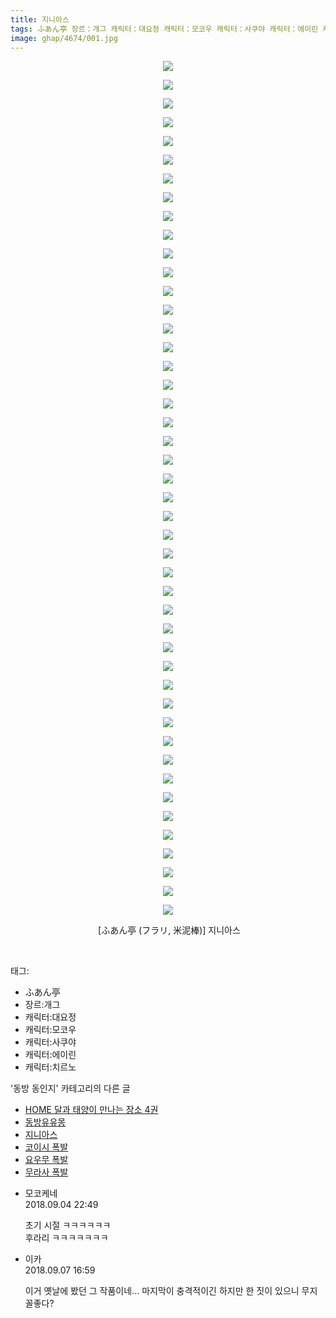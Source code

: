 ```yaml
---
title: 지니아스
tags: ふあん亭 장르：개그 캐릭터：대요정 캐릭터：모코우 캐릭터：사쿠야 캐릭터：에이린 캐릭터：치르노 フラリ 米泥棒 동방_동인지
image: ghap/4674/001.jpg
---
```

<div class="article">
<p style="text-align: center; clear: none; float: none;"><img src="{{ site.nasurl }}/ghap/4674/001.jpg"/></p>
<p style="text-align: center; clear: none; float: none;"><img src="{{ site.nasurl }}/ghap/4674/002.jpg"/></p>
<p style="text-align: center; clear: none; float: none;"><img src="{{ site.nasurl }}/ghap/4674/003.jpg"/></p>
<p style="text-align: center; clear: none; float: none;"><img src="{{ site.nasurl }}/ghap/4674/004.jpg"/></p>
<p style="text-align: center; clear: none; float: none;"><img src="{{ site.nasurl }}/ghap/4674/005.jpg"/></p>
<p style="text-align: center; clear: none; float: none;"><img src="{{ site.nasurl }}/ghap/4674/006.jpg"/></p>
<p style="text-align: center; clear: none; float: none;"><img src="{{ site.nasurl }}/ghap/4674/007.jpg"/></p>
<p style="text-align: center; clear: none; float: none;"><img src="{{ site.nasurl }}/ghap/4674/008.jpg"/></p>
<p style="text-align: center; clear: none; float: none;"><img src="{{ site.nasurl }}/ghap/4674/009.jpg"/></p>
<p style="text-align: center; clear: none; float: none;"><img src="{{ site.nasurl }}/ghap/4674/010.jpg"/></p>
<p style="text-align: center; clear: none; float: none;"><img src="{{ site.nasurl }}/ghap/4674/011.jpg"/></p>
<p style="text-align: center; clear: none; float: none;"><img src="{{ site.nasurl }}/ghap/4674/012.jpg"/></p>
<p style="text-align: center; clear: none; float: none;"><img src="{{ site.nasurl }}/ghap/4674/013.jpg"/></p>
<p style="text-align: center; clear: none; float: none;"><img src="{{ site.nasurl }}/ghap/4674/014.jpg"/></p>
<p style="text-align: center; clear: none; float: none;"><img src="{{ site.nasurl }}/ghap/4674/015.jpg"/></p>
<p style="text-align: center; clear: none; float: none;"><img src="{{ site.nasurl }}/ghap/4674/016.jpg"/></p>
<p style="text-align: center; clear: none; float: none;"><img src="{{ site.nasurl }}/ghap/4674/017.jpg"/></p>
<p style="text-align: center; clear: none; float: none;"><img src="{{ site.nasurl }}/ghap/4674/018.jpg"/></p>
<p style="text-align: center; clear: none; float: none;"><img src="{{ site.nasurl }}/ghap/4674/019.jpg"/></p>
<p style="text-align: center; clear: none; float: none;"><img src="{{ site.nasurl }}/ghap/4674/020.jpg"/></p>
<p style="text-align: center; clear: none; float: none;"><img src="{{ site.nasurl }}/ghap/4674/021.jpg"/></p>
<p style="text-align: center; clear: none; float: none;"><img src="{{ site.nasurl }}/ghap/4674/022.jpg"/></p>
<p style="text-align: center; clear: none; float: none;"><img src="{{ site.nasurl }}/ghap/4674/023.jpg"/></p>
<p style="text-align: center; clear: none; float: none;"><img src="{{ site.nasurl }}/ghap/4674/024.jpg"/></p>
<p style="text-align: center; clear: none; float: none;"><img src="{{ site.nasurl }}/ghap/4674/025.jpg"/></p>
<p style="text-align: center; clear: none; float: none;"><img src="{{ site.nasurl }}/ghap/4674/026.jpg"/></p>
<p style="text-align: center; clear: none; float: none;"><img src="{{ site.nasurl }}/ghap/4674/027.jpg"/></p>
<p style="text-align: center; clear: none; float: none;"><img src="{{ site.nasurl }}/ghap/4674/028.jpg"/></p>
<p style="text-align: center; clear: none; float: none;"><img src="{{ site.nasurl }}/ghap/4674/029.jpg"/></p>
<p style="text-align: center; clear: none; float: none;"><img src="{{ site.nasurl }}/ghap/4674/030.jpg"/></p>
<p style="text-align: center; clear: none; float: none;"><img src="{{ site.nasurl }}/ghap/4674/031.jpg"/></p>
<p style="text-align: center; clear: none; float: none;"><img src="{{ site.nasurl }}/ghap/4674/032.jpg"/></p>
<p style="text-align: center; clear: none; float: none;"><img src="{{ site.nasurl }}/ghap/4674/033.jpg"/></p>
<p style="text-align: center; clear: none; float: none;"><img src="{{ site.nasurl }}/ghap/4674/034.jpg"/></p>
<p style="text-align: center; clear: none; float: none;"><img src="{{ site.nasurl }}/ghap/4674/035.jpg"/></p>
<p style="text-align: center; clear: none; float: none;"><img src="{{ site.nasurl }}/ghap/4674/036.jpg"/></p>
<p style="text-align: center; clear: none; float: none;"><img src="{{ site.nasurl }}/ghap/4674/037.jpg"/></p>
<p style="text-align: center; clear: none; float: none;"><img src="{{ site.nasurl }}/ghap/4674/038.jpg"/></p>
<p style="text-align: center; clear: none; float: none;"><img src="{{ site.nasurl }}/ghap/4674/039.jpg"/></p>
<p style="text-align: center; clear: none; float: none;"><img src="{{ site.nasurl }}/ghap/4674/040.jpg"/></p>
<p style="text-align: center; clear: none; float: none;"><img src="{{ site.nasurl }}/ghap/4674/041.jpg"/></p>
<p style="text-align: center; clear: none; float: none;"><img src="{{ site.nasurl }}/ghap/4674/042.jpg"/></p>
<p style="text-align: center; clear: none; float: none;"><img src="{{ site.nasurl }}/ghap/4674/043.jpg"/></p>
<p style="text-align: center; clear: none; float: none;"><img src="{{ site.nasurl }}/ghap/4674/044.jpg"/></p>
<p style="text-align: center; clear: none; float: none;"><img src="{{ site.nasurl }}/ghap/4674/045.jpg"/></p>
<p style="text-align: center; clear: none; float: none;"><img src="{{ site.nasurl }}/ghap/4674/046.jpg"/></p>
<p style="text-align: center; clear: none; float: none;"> [ふあん亭 (フラリ, 米泥棒)] 지니아스</p>
<p><br/></p>
</div><div class="tagTrail">
<p>태그: </p>
<ul>
<li>ふあん亭</li>
<li>장르:개그</li>
<li>캐릭터:대요정</li>
<li>캐릭터:모코우</li>
<li>캐릭터:사쿠야</li>
<li>캐릭터:에이린</li>
<li>캐릭터:치르노</li>
</ul>
</div><div class="another">
<p>'동방 동인지' 카테고리의 다른 글</p>
<ul>
<li><a href="/2018-09-05-ghap_4680">HOME 달과 태양이 만나는 장소 4권</a></li>
<li><a href="/2018-09-03-ghap_4675">동방유유몽</a></li>
<li><a href="/2018-09-03-ghap_4674">지니아스</a></li>
<li><a href="/2018-09-03-ghap_4673">코이시 폭발</a></li>
<li><a href="/2018-09-03-ghap_4672">요우무 폭발</a></li>
<li><a href="/2018-09-03-ghap_4671">무라사 폭발</a></li>
</ul>
</div><div class="cb_module cb_fluid">
<div class="cb_wrt cb_profile">
<div class="comment">
<ul>
<li class="cb_thumb_off" id="comment15326153">
<div class="cb_comment_area">
<div class="cb_info_area">
<div class="cb_section">
<span class="cb_nick_name">모코케네</span>
</div>
<div class="cb_section">
<span class="cb_date">2018.09.04 22:49 </span>
</div>
</div>
<div class="cb_dsc_comment">
<p class="cb_dsc">
											초기 시절 ㅋㅋㅋㅋㅋㅋ<br/>
후라리 ㅋㅋㅋㅋㅋㅋㅋ<br/>
</p>
</div>
</div></li>
<li class="cb_thumb_off" id="comment15327777">
<div class="cb_comment_area">
<div class="cb_info_area">
<div class="cb_section">
<span class="cb_nick_name">이카</span>
</div>
<div class="cb_section">
<span class="cb_date">2018.09.07 16:59 </span>
</div>
</div>
<div class="cb_dsc_comment">
<p class="cb_dsc">
											이거 옛날에 봤던 그 작품이네... 마지막이 충격적이긴 하지만 한 짓이 있으니 무지 꼴좋다?
										</p>
</div>
</div></li>
</ul>
</div>
</div><!-- commentList close -->
</div>